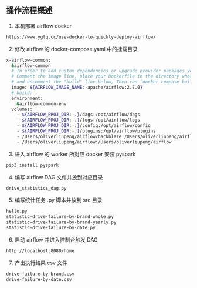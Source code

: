 ## 操作流程概述

1. 本机部署 airflow docker
```bash
https://www.ygtq.cc/use-docker-to-quickly-deploy-airflow/
```

2. 修改 airflow 的 docker-compose.yaml 中的挂载目录
```bash
x-airflow-common:
  &airflow-common
  # In order to add custom dependencies or upgrade provider packages you can use your extended image.
  # Comment the image line, place your Dockerfile in the directory where you placed the docker-compose.yaml
  # and uncomment the "build" line below, Then run `docker-compose build` to build the images.
  image: ${AIRFLOW_IMAGE_NAME:-apache/airflow:2.7.0}
  # build: .
  environment:
    &airflow-common-env
  volumes:
    - ${AIRFLOW_PROJ_DIR:-.}/dags:/opt/airflow/dags
    - ${AIRFLOW_PROJ_DIR:-.}/logs:/opt/airflow/logs
    - ${AIRFLOW_PROJ_DIR:-.}/config:/opt/airflow/config
    - ${AIRFLOW_PROJ_DIR:-.}/plugins:/opt/airflow/plugins
    - /Users/oliverliupeng/airflow/backblaze:/Users/oliverliupeng/airflow/backblaze
    - /Users/oliverliupeng/airflow:/Users/oliverliupeng/airflow
```

3. 进入 airflow 的 worker 所对应 docker 安装 pyspark
```bash
pip3 install pyspark
```

4. 编写 airflow DAG 文件并放到对应目录
```bash
drive_statistics_dag.py
```

5. 编写统计任务 .py 脚本并放到 src 目录
```bash
hello.py
statistic-drive-failure-by-brand-whole.py
statistic-drive-failure-by-brand-yearly.py
statistic-drive-failure-by-date.py
```

6. 启动 airflow 并进入控制台触发 DAG
```bash
http://localhost:8080/home
```

7. 产出执行结果 csv 文件
```bash
drive-failure-by-brand.csv
drive-failure-by-date.csv
```

